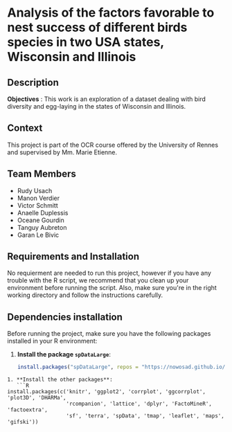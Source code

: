 # Analysis of the factors favorable to nest success of different birds species in two USA states, Wisconsin and Illinois

## Description
**Objectives** : This work is an exploration of a dataset dealing with bird diversity and egg-laying in the states of Wisconsin and Illinois. 

## Context
This project is part of the OCR course offered by the University of Rennes and supervised by Mm. Marie Etienne. 

## Team Members
- Rudy Usach
- Manon Verdier
- Victor Schmitt
- Anaelle Duplessis
- Oceane Gourdin
- Tanguy Aubreton
- Garan Le Bivic

## Requirements and Installation
No requierment are needed to run this project, however if you have any trouble with the R script, we recommend that you clean up your environment before running the script. Also, make sure you're in the right working directory and follow the instructions carefully. 

## Dependencies installation
Before running the project, make sure you have the following packages installed in your R environment:

1. **Install the package `spDataLarge`**:
   ```R
   install.packages("spDataLarge", repos = "https://nowosad.github.io/drat/", type = "source")
```
1. **Install the other packages**:
   ```R
install.packages(c('knitr', 'ggplot2', 'corrplot', 'ggcorrplot', 'plot3D', 'DHARMa', 
                   'rcompanion', 'lattice', 'dplyr', 'FactoMineR', 'factoextra', 
                   'sf', 'terra', 'spData', 'tmap', 'leaflet', 'maps', 'gifski'))
```